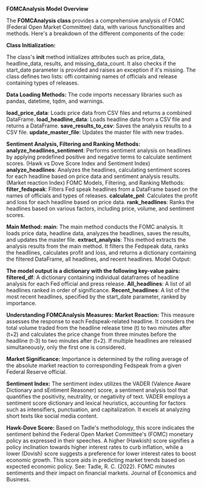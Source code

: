 **FOMCAnalysis Model Overview**

The **FOMCAnalysis class** provides a comprehensive analysis of FOMC (Federal Open Market Committee) data, with various functionalities and methods. Here's a breakdown of the different components of the code:

**Class Initialization:**

The class's __init__ method initializes attributes such as price_data, headline_data, results, and missing_data_count.
It also checks if the start_date parameter is provided and raises an exception if it's missing.
The class defines two lists: offi containing names of officials and release containing types of releases.

**Data Loading Methods:**
The code imports necessary libraries such as pandas, datetime, tqdm, and warnings.

**load_price_data**: Loads price data from CSV files and returns a combined DataFrame.
**load_headline_data**: Loads headline data from a CSV file and returns a DataFrame.
**save_results_to_csv**: Saves the analysis results to a CSV file.
**update_master_file**: Updates the master file with new trades.

**Sentiment Analysis, Filtering and Ranking Methods:**
**analyze_headlines_sentiment**: Performs sentiment analysis on headlines by applying predefined positive and negative terms to calculate sentiment scores. (Hawk vs Dove Score Index and Sentiment Index)
**analyze_headlines**: Analyzes the headlines, calculating sentiment scores for each headline based on price data and sentiment analysis results. (Market reaction Index)
FOMC Models, Filtering, and Ranking Methods:
**filter_fedspeak**: Filters Fed speak headlines from a DataFrame based on the names of officials and types of releases.
**calculate_pnl**: Calculates the profit and loss for each headline based on price data.
**rank_headlines**: Ranks the headlines based on various factors, including price, volume, and sentiment scores.

**Main Method:**
**main**: The main method conducts the FOMC analysis.
It loads price data, headline data, analyzes the headlines, saves the results, and updates the master file.
**extract_analysis**: This method extracts the analysis results from the main method. It filters the Fedspeak data, ranks the headlines, calculates profit and loss, and returns a dictionary containing the filtered DataFrame, all headlines, and recent headlines.
Model Output:

**The model output is a dictionary with the following key-value pairs:**
**filtered_df**: A dictionary containing individual dataframes of headline analysis for each Fed official and press release.
**All_headlines**: A list of all headlines ranked in order of significance.
**Recent_headlines**: A list of the most recent headlines, specified by the start_date parameter, ranked by importance.

**Understanding FOMCAnalysis Measures:**
**Market Reaction:** This measure assesses the response to each Fedspeak-related headline. It considers the total volume traded from the headline release time (t) to two minutes after (t+2) and calculates the price change from three minutes before the headline (t-3) to two minutes after (t+2). If multiple headlines are released simultaneously, only the first one is considered.

**Market Significance:** Importance is determined by the rolling average of the absolute market reaction to corresponding Fedspeak from a given Federal Reserve official.

**Sentiment Index:** The sentiment index utilizes the VADER (Valence Aware Dictionary and sEntiment Reasoner) score, a sentiment analysis tool that quantifies the positivity, neutrality, or negativity of text. VADER employs a sentiment score dictionary and lexical heuristics, accounting for factors such as intensifiers, punctuation, and capitalization. It excels at analyzing short texts like social media content.

**Hawk-Dove Score:** Based on Tadle's methodology, this score indicates the sentiment behind the Federal Open Market Committee's (FOMC) monetary policy as expressed in their speeches. A higher (Hawkish) score signifies a policy inclination towards higher interest rates to curb inflation, while a lower (Dovish) score suggests a preference for lower interest rates to boost economic growth. This score aids in predicting market trends based on expected economic policy. See: Tadle, R. C. (2022). FOMC minutes sentiments and their impact on financial markets. Journal of Economics and Business.

